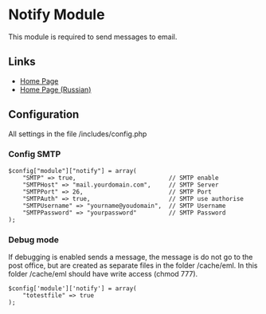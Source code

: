 Notify Module
==================

This module is required to send messages to email.

Links
-----
  * [Home Page](http://abricos.org/mods/notify/)
  * [Home Page (Russian)](http://ru.abricos.org/mods/notify/)

Configuration
-----

All settings in the file /includes/config.php

 ### Config SMTP
	$config["module"]["notify"] = array(
		"SMTP" => true,                          // SMTP enable
		"SMTPHost" => "mail.yourdomain.com",     // SMTP Server
		"SMTPPort" => 26,                        // SMTP Port
		"SMTPAuth" => true,                      // SMTP use authorise
		"SMTPUsername" => "yourname@youdomain",  // SMTP Username 
		"SMTPPassword" => "yourpassword"         // SMTP Password
	);
 
 ### Debug mode
If debugging is enabled sends a message, the message is do not go 
to the post office, but are created as separate files in the 
folder /cache/eml. 
In this folder /cache/eml should have write access (chmod 777).

	$config['module']['notify'] = array(
		"totestfile" => true
	);
 